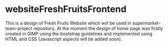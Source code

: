 # websiteFreshFruitsFrontend
This is a design of Fresh Fruits Website which will be used in supermarket-team-project repository. At the moment the design
of home page was firstly created in GIMP using the bootstrap guidelines and implemented using HTML and CSS (Javascript aspects
will be added soon).

